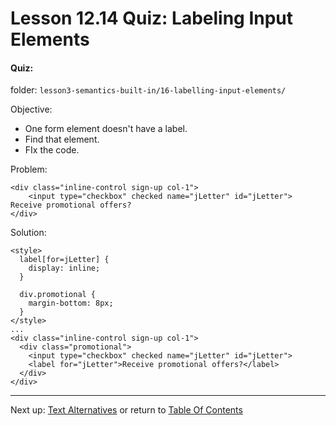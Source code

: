 # Lesson 12.14 Quiz: Labeling Input Elements

#### Quiz:

folder: `lesson3-semantics-built-in/16-labelling-input-elements/`

Objective: 
- One form element doesn't have a label.
- Find that element.
- FIx the code.

Problem:
```
<div class="inline-control sign-up col-1">
    <input type="checkbox" checked name="jLetter" id="jLetter"> Receive promotional offers?
</div>
```

Solution:
```
<style>
  label[for=jLetter] {
    display: inline;
  }

  div.promotional {
    margin-bottom: 8px;
  }
</style>
...
<div class="inline-control sign-up col-1">
  <div class="promotional">
    <input type="checkbox" checked name="jLetter" id="jLetter">
    <label for="jLetter">Receive promotional offers?</label>
  </div>
</div>
```

- - -
Next up: [Text Alternatives](ND024_Part2_Lesson12_15.md) or return to [Table Of Contents](./ND024_TableOfContents.md)
